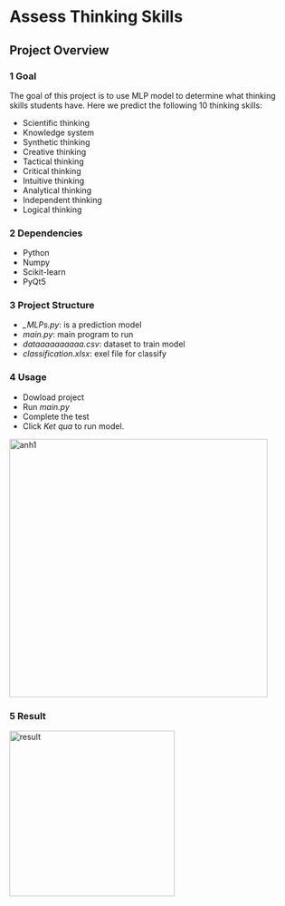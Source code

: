 # Assess Thinking Skills

## Project Overview

### 1 Goal

The goal of this project is to use MLP model to determine what thinking skills students have. Here we predict the following 10 thinking skills:

* Scientific thinking
* Knowledge system
* Synthetic thinking
* Creative thinking
* Tactical thinking
* Critical thinking
* Intuitive thinking
* Analytical thinking
* Independent thinking
* Logical thinking

### 2 Dependencies

* Python
* Numpy
* Scikit-learn
* PyQt5

### 3 Project Structure

* *_MLPs.py*: is a prediction model
* *main.py*: main program to run
* *dataaaaaaaaaa.csv*: dataset to train model
* *classification.xlsx*: exel file for classify

### 4 Usage

* Dowload project
* Run *main.py*
* Complete the test
* Click *Ket qua* to run model.

<img width="456" alt="anh1" src="https://github.com/n-tan-adonis/Assess_thinking_skills/assets/127659484/876bd0a5-12e7-477d-9bac-8648ae87330b">

### 5 Result

<img width="292" alt="result" src="https://github.com/n-tan-adonis/Assess_thinking_skills/assets/127659484/3671e470-8f88-4248-9209-d7bda72d93e0">



